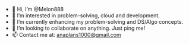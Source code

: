 - 👋 Hi, I’m @Melon888
- 👀 I’m interested in problem-solving, cloud and development.
- 🌱 I’m currently enhancing my problem-solving and DS/Algo concepts.
- 💞️ I’m looking to collaborate on anything. Just ping me!
- 📫 Contact me at: anaplans1000@gmail.com

<!---
Melon888/Melon888 is a ✨ special ✨ repository because its `README.md` (this file) appears on your GitHub profile.
You can click the Preview link to take a look at your changes.
--->
